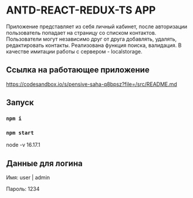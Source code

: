 # ANTD-REACT-REDUX-TS APP

Приложение представляет из себя личный кабинет, 
после авторизации пользователь попадает на страницу со списком контактов.
Пользователи могут независимо друг от друга добавлять, удалять, редактировать контакты.
Реализована функция поиска, валидация. В качестве имитации работы с сервером - localstorage.

## Ссылка на работающее приложение
https://codesandbox.io/s/pensive-saha-q8bpsz?file=/src/README.md

## Запуск

### `npm i`
### `npm start`

node -v 16.17.1

## Данные для логина
Имя: user | admin

Пароль: 1234

